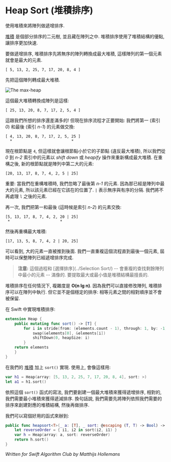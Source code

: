 # Heap Sort (堆積排序)

<!--
Sorts an array from low to high using a heap.

A [heap](../Heap/) is a partially sorted binary tree that is stored inside an array. The heap sort algorithm takes advantage of the structure of the heap to perform a fast sort.

To sort from lowest to highest, heap sort first converts the unsorted array to a max-heap, so that the first element in the array is the largest.

Let's say the array to sort is:
-->

使用堆積來將陣列做遞增排序.

[堆積](../Heap/) 是個部分排序的二元樹, 並且藏在陣列之中. 堆積排序使用了堆積結構的優點, 讓排序更加快速.

要做遞增排序, 堆積排序先將無序的陣列轉換成最大堆積, 這樣陣列的第一個元素就會是最大的元素.


	[ 5, 13, 2, 25, 7, 17, 20, 8, 4 ]

<!--
This is first turned into a max-heap that looks like this:
-->

先把這個陣列轉成最大堆積.

![The max-heap](Images/MaxHeap.png)

<!--
The heap's internal array is then:
-->

這個最大堆積轉換成陣列是這樣:

	[ 25, 13, 20, 8, 7, 17, 2, 5, 4 ]

<!--
That's hardly what you'd call sorted! But now the sorting process starts: we swap the first element (index *0*) with the last one at index *n-1*, to get:
-->

這跟我們所想的排序還差滿多的! 但現在排序流程才正要開始: 我們將第一 (索引 *0*) 和最後 (索引 *n-1*) 的元素做交換:

	[ 4, 13, 20, 8, 7, 17, 2, 5, 25 ]
	  *                          *

<!--
Now the new root node, `4`, will be smaller than its children, so we fix up the max-heap up to element *n-2* using the *shift down* or "heapify" procedure. After repairing the heap, the new root is now the second-largest item in the array:
-->

現在根節點是 `4`, 但這樣就會讓根節點小於它的子節點 (違反最大堆積), 所以我們從 *0* 到 *n-2* 索引中的元素以 *shift down* 或 *heapify* 操作來重新構成最大堆積. 在重構之後, 新的根節點就是陣列中第二大的元素:

	[20, 13, 17, 8, 7, 4, 2, 5 | 25]

<!--
Important: When we fix the heap, we ignore the last item at index *n-1*. That now contains the array's maximum value, so it is in its final sorted place already. The `|` bar indicates where the sorted portion of the array begins. We'll leave that part of the array alone from now on.

Again, we swap the first element with the last one (this time at index *n-2*):
-->

重要: 當我們在重構堆積時, 我們忽略了最後第 *n-1* 的元素. 因為那已經是陣列中最大的元素, 所以該元素已經在它該在的位置了. `|` 表示無序與有序的分隔. 我們將不再處理 `l` 之後的元素.

再一次, 我們把第一和最後 (這時候是索引 *n-2*) 的元素交換:

	[5, 13, 17, 8, 7, 4, 2, 20 | 25]
	 *                      *

<!--
And fix up the heap to make it valid max-heap again:
-->

然後再重構最大堆積:

	[17, 13, 5, 8, 7, 4, 2 | 20, 25]

<!--
As you can see, the largest items are making their way to the back. We repeat this process until we arrive at the root node and then the whole array is sorted.

> **Note:** This process is very similar to [selection sort](../Selection Sort/), which repeatedly looks for the minimum item in the remainder of the array. Extracting the minimum or maximum value is what heaps are good at.

Performance of heap sort is **O(n lg n)** in best, worst, and average case. Because we modify the array directly, heap sort can be performed in-place. But it is not a stable sort: the relative order of identical elements is not preserved.

Here's how you can implement heap sort in Swift:
-->

可以看到, 大的元素一直被推到後面. 我們一直重複這個流程直到最後一個元素, 屆時可以保整陣列已經遞增排序完成.

> **注意:** 這個過程和 [選擇排序](../Selection Sort/) -- 會重複的查找剩餘陣列中最小的元素 -- 滿像的. 要提取最大或最小值是堆積結構最擅長的.

堆積排序在任何情況下, 複雜度是 **O(n lg n)**. 因為我們可以直接修改陣列, 堆積排序可以在陣列中執行. 但它並不是個穩定的排序: 相等元素之間的相對順序並不會被保留.

在 Swift 中實現堆積排序:

```swift
extension Heap {
    public mutating func sort() -> [T] {
        for i in stride(from: (elements.count - 1), through: 1, by: -1) {
            swap(&elements[0], &elements[i])
            shiftDown(0, heapSize: i)
        }
    return elements
    }
}
```

<!--
This adds a `sort()` function to our [heap](../Heap/) implementation. To use it, you would do something like this:
-->

在我們的 [堆積](../Heap/) 加上 `sort()` 實現. 使用上, 會像這樣用:

```swift
var h1 = Heap(array: [5, 13, 2, 25, 7, 17, 20, 8, 4], sort: >)
let a1 = h1.sort()
```

<!--
Because we need a max-heap to sort from low-to-high, you need to give `Heap` the reverse of the sort function. To sort `<`, the `Heap` object must be created with `>` as the sort function. In other words, sorting from low-to-high creates a max-heap and turns it into a min-heap.

We can write a handy helper function for that:
-->

依照這個 `sort()` 函式的寫法, 我們要創建一個最大堆積來獲得遞增排序, 相對的, 我們需要最小堆積來獲得遞減排序. 換句話說, 我們需要先將陣列依照我們需要的排序來創建對應的堆積結構, 然後再做排序.

我們可以寫個好用的函式來辦到:

```swift
public func heapsort<T>(_ a: [T], _ sort: @escaping (T, T) -> Bool) -> [T] {
    let reverseOrder = { i1, i2 in sort(i2, i1) }
    var h = Heap(array: a, sort: reverseOrder)
    return h.sort()
}
```

*Written for Swift Algorithm Club by Matthijs Hollemans*
